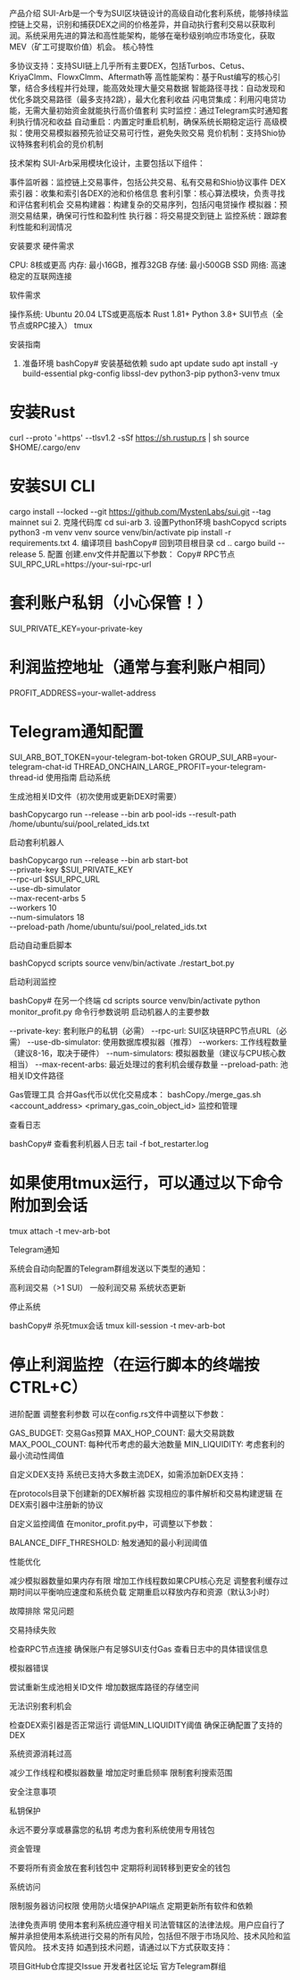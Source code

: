 产品介绍
SUI-Arb是一个专为SUI区块链设计的高级自动化套利系统，能够持续监控链上交易，识别和捕获DEX之间的价格差异，并自动执行套利交易以获取利润。系统采用先进的算法和高性能架构，能够在毫秒级别响应市场变化，获取MEV（矿工可提取价值）机会。
核心特性

多协议支持：支持SUI链上几乎所有主要DEX，包括Turbos、Cetus、KriyaClmm、FlowxClmm、Aftermath等
高性能架构：基于Rust编写的核心引擎，结合多线程并行处理，能高效处理大量交易数据
智能路径寻找：自动发现和优化多跳交易路径（最多支持2跳），最大化套利收益
闪电贷集成：利用闪电贷功能，无需大量初始资金就能执行高价值套利
实时监控：通过Telegram实时通知套利执行情况和收益
自动重启：内置定时重启机制，确保系统长期稳定运行
高级模拟：使用交易模拟器预先验证交易可行性，避免失败交易
竞价机制：支持Shio协议特殊套利机会的竞价机制

技术架构
SUI-Arb采用模块化设计，主要包括以下组件：

事件监听器：监控链上交易事件，包括公共交易、私有交易和Shio协议事件
DEX索引器：收集和索引各DEX的池和价格信息
套利引擎：核心算法模块，负责寻找和评估套利机会
交易构建器：构建复杂的交易序列，包括闪电贷操作
模拟器：预测交易结果，确保可行性和盈利性
执行器：将交易提交到链上
监控系统：跟踪套利性能和利润情况

安装要求
硬件需求

CPU: 8核或更高
内存: 最小16GB，推荐32GB
存储: 最小500GB SSD
网络: 高速稳定的互联网连接

软件需求

操作系统: Ubuntu 20.04 LTS或更高版本
Rust 1.81+
Python 3.8+
SUI节点（全节点或RPC接入）
tmux

安装指南
1. 准备环境
bashCopy# 安装基础依赖
sudo apt update
sudo apt install -y build-essential pkg-config libssl-dev python3-pip python3-venv tmux

# 安装Rust
curl --proto '=https' --tlsv1.2 -sSf https://sh.rustup.rs | sh
source $HOME/.cargo/env

# 安装SUI CLI
cargo install --locked --git https://github.com/MystenLabs/sui.git --tag mainnet sui
2. 克隆代码库
cd sui-arb
3. 设置Python环境
bashCopycd scripts
python3 -m venv venv
source venv/bin/activate
pip install -r requirements.txt
4. 编译项目
bashCopy# 回到项目根目录
cd ..
cargo build --release
5. 配置
创建.env文件并配置以下参数：
Copy# RPC节点
SUI_RPC_URL=https://your-sui-rpc-url

# 套利账户私钥（小心保管！）
SUI_PRIVATE_KEY=your-private-key

# 利润监控地址（通常与套利账户相同）
PROFIT_ADDRESS=your-wallet-address

# Telegram通知配置
SUI_ARB_BOT_TOKEN=your-telegram-bot-token
GROUP_SUI_ARB=your-telegram-chat-id
THREAD_ONCHAIN_LARGE_PROFIT=your-telegram-thread-id
使用指南
启动系统

生成池相关ID文件（初次使用或更新DEX时需要）

bashCopycargo run --release --bin arb pool-ids --result-path /home/ubuntu/sui/pool_related_ids.txt

启动套利机器人

bashCopycargo run --release --bin arb start-bot \
  --private-key $SUI_PRIVATE_KEY \
  --rpc-url $SUI_RPC_URL \
  --use-db-simulator \
  --max-recent-arbs 5 \
  --workers 10 \
  --num-simulators 18 \
  --preload-path /home/ubuntu/sui/pool_related_ids.txt

启动自动重启脚本

bashCopycd scripts
source venv/bin/activate
./restart_bot.py

启动利润监控

bashCopy# 在另一个终端
cd scripts
source venv/bin/activate
python monitor_profit.py
命令行参数说明
启动机器人的主要参数

--private-key: 套利账户的私钥（必需）
--rpc-url: SUI区块链RPC节点URL（必需）
--use-db-simulator: 使用数据库模拟器（推荐）
--workers: 工作线程数量（建议8-16，取决于硬件）
--num-simulators: 模拟器数量（建议与CPU核心数相当）
--max-recent-arbs: 最近处理过的套利机会缓存数量
--preload-path: 池相关ID文件路径

Gas管理工具
合并Gas代币以优化交易成本：
bashCopy./merge_gas.sh <account_address> <primary_gas_coin_object_id>
监控和管理

查看日志

bashCopy# 查看套利机器人日志
tail -f bot_restarter.log

# 如果使用tmux运行，可以通过以下命令附加到会话
tmux attach -t mev-arb-bot

Telegram通知

系统会自动向配置的Telegram群组发送以下类型的通知：

高利润交易（>1 SUI）
一般利润交易
系统状态更新


停止系统

bashCopy# 杀死tmux会话
tmux kill-session -t mev-arb-bot

# 停止利润监控（在运行脚本的终端按CTRL+C）
进阶配置
调整套利参数
可以在config.rs文件中调整以下参数：

GAS_BUDGET: 交易Gas预算
MAX_HOP_COUNT: 最大交易跳数
MAX_POOL_COUNT: 每种代币考虑的最大池数量
MIN_LIQUIDITY: 考虑套利的最小流动性阈值

自定义DEX支持
系统已支持大多数主流DEX，如需添加新DEX支持：

在protocols目录下创建新的DEX解析器
实现相应的事件解析和交易构建逻辑
在DEX索引器中注册新的协议

自定义监控阈值
在monitor_profit.py中，可调整以下参数：

BALANCE_DIFF_THRESHOLD: 触发通知的最小利润阈值

性能优化

减少模拟器数量如果内存有限
增加工作线程数如果CPU核心充足
调整套利缓存过期时间以平衡响应速度和系统负载
定期重启以释放内存和资源（默认3小时）

故障排除
常见问题

交易持续失败

检查RPC节点连接
确保账户有足够SUI支付Gas
查看日志中的具体错误信息


模拟器错误

尝试重新生成池相关ID文件
增加数据库路径的存储空间


无法识别套利机会

检查DEX索引器是否正常运行
调低MIN_LIQUIDITY阈值
确保正确配置了支持的DEX


系统资源消耗过高

减少工作线程和模拟器数量
增加定时重启频率
限制套利搜索范围



安全注意事项

私钥保护

永远不要分享或暴露您的私钥
考虑为套利系统使用专用钱包


资金管理

不要将所有资金放在套利钱包中
定期将利润转移到更安全的钱包


系统访问

限制服务器访问权限
使用防火墙保护API端点
定期更新所有软件和依赖



法律免责声明
使用本套利系统应遵守相关司法管辖区的法律法规。用户应自行了解并承担使用本系统进行交易的所有风险，包括但不限于市场风险、技术风险和监管风险。
技术支持
如遇到技术问题，请通过以下方式获取支持：

项目GitHub仓库提交Issue
开发者社区论坛
官方Telegram群组

